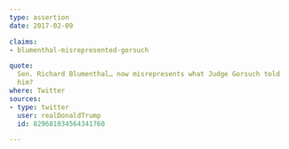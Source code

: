 ```yaml
---
type: assertion
date: 2017-02-09

claims:
- blumenthal-misrepresented-gorsuch

quote:
  Sen. Richard Blumenthal… now misrepresents what Judge Gorsuch told
  him?
where: Twitter
sources:
- type: twitter
  user: realDonaldTrump
  id: 829681034564341760

---
```

